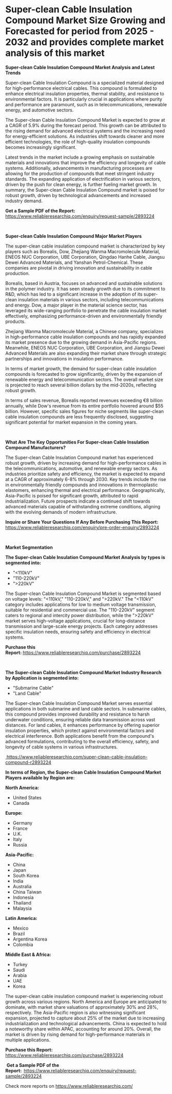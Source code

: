 <p><h1>Super-clean Cable Insulation Compound Market Size Growing and Forecasted for period from 2025 - 2032 and provides complete market analysis of this market</h1></p><p><strong>Super-clean Cable Insulation Compound Market Analysis and Latest Trends</strong></p>
<p><p>Super-clean Cable Insulation Compound is a specialized material designed for high-performance electrical cables. This compound is formulated to enhance electrical insulation properties, thermal stability, and resistance to environmental factors. It is particularly crucial in applications where purity and performance are paramount, such as in telecommunications, renewable energy, and automotive sectors.</p><p>The Super-clean Cable Insulation Compound Market is expected to grow at a CAGR of 5.9% during the forecast period. This growth can be attributed to the rising demand for advanced electrical systems and the increasing need for energy-efficient solutions. As industries shift towards cleaner and more efficient technologies, the role of high-quality insulation compounds becomes increasingly significant.</p><p>Latest trends in the market include a growing emphasis on sustainable materials and innovations that improve the efficiency and longevity of cable systems. Additionally, advancements in manufacturing processes are allowing for the production of compounds that meet stringent industry standards. The expanding application of electrification in various sectors, driven by the push for clean energy, is further fueling market growth. In summary, the Super-clean Cable Insulation Compound market is poised for robust growth, driven by technological advancements and increased industry demand.</p></p>
<p><strong>Get a Sample PDF of the Report:&nbsp;</strong> <a href="https://www.reliableresearchiq.com/enquiry/request-sample/2893224?utm_campaign=3296&utm_medium=2&utm_source=Github&utm_content=ia&utm_term=15032025&utm_id=super-clean-cable-insulation-compound">https://www.reliableresearchiq.com/enquiry/request-sample/2893224</a></p>
<p>&nbsp;</p>
<p><strong>Super-clean Cable Insulation Compound Major Market Players</strong></p>
<p><p>The super-clean cable insulation compound market is characterized by key players such as Borealis, Dow, Zhejiang Wanma Macromolecule Material, ENEOS NUC Corporation, UBE Corporation, Qingdao Hanhe Cable, Jiangsu Dewei Advanced Materials, and Yanshan Petrol-Chemical. These companies are pivotal in driving innovation and sustainability in cable production.</p><p>Borealis, based in Austria, focuses on advanced and sustainable solutions in the polymer industry. It has seen steady growth due to its commitment to R&D, which has led to a significant increase in the adoption of its super-clean insulation materials in various sectors, including telecommunications and energy. Dow, a major player in the material science sector, has leveraged its wide-ranging portfolio to penetrate the cable insulation market effectively, emphasizing performance-driven and environmentally friendly products.</p><p>Zhejiang Wanma Macromolecule Material, a Chinese company, specializes in high-performance cable insulation compounds and has rapidly expanded its market presence due to the growing demand in Asia-Pacific regions. Meanwhile, ENEOS NUC Corporation, UBE Corporation, and Jiangsu Dewei Advanced Materials are also expanding their market share through strategic partnerships and innovations in insulation performance.</p><p>In terms of market growth, the demand for super-clean cable insulation compounds is forecasted to grow significantly, driven by the expansion of renewable energy and telecommunication sectors. The overall market size is projected to reach several billion dollars by the mid-2020s, reflecting robust growth.</p><p>In terms of sales revenue, Borealis reported revenues exceeding €8 billion annually, while Dow's revenue from its entire portfolio hovered around $55 billion. However, specific sales figures for niche segments like super-clean cable insulation compounds are less frequently disclosed, suggesting significant potential for market expansion in the coming years.</p></p>
<p>&nbsp;</p>
<p><strong>What Are The Key Opportunities For Super-clean Cable Insulation Compound Manufacturers?</strong></p>
<p><p>The Super-clean Cable Insulation Compound market has experienced robust growth, driven by increasing demand for high-performance cables in the telecommunications, automotive, and renewable energy sectors. As industries prioritize safety and efficiency, the market is expected to expand at a CAGR of approximately 6-8% through 2030. Key trends include the rise in environmentally friendly compounds and innovations in thermoplastic elastomers, enhancing thermal and electrical performance. Geographically, Asia-Pacific is poised for significant growth, attributed to rapid industrialization. Future prospects indicate a continued shift towards advanced materials capable of withstanding extreme conditions, aligning with the evolving demands of modern infrastructure.</p></p>
<p><strong>Inquire or Share Your Questions If Any Before Purchasing This Report:</strong> <a href="https://www.reliableresearchiq.com/enquiry/pre-order-enquiry/2893224?utm_campaign=3296&utm_medium=2&utm_source=Github&utm_content=ia&utm_term=15032025&utm_id=super-clean-cable-insulation-compound">https://www.reliableresearchiq.com/enquiry/pre-order-enquiry/2893224</a></p>
<p>&nbsp;</p>
<p><strong>Market Segmentation</strong></p>
<p><strong>The Super-clean Cable Insulation Compound Market Analysis by types is segmented into:</strong></p>
<p><ul><li>"<110kV"</li><li>"110-220kV"</li><li>">220kV"</li></ul></p>
<p><p>The Super-clean Cable Insulation Compound Market is segmented based on voltage levels: "<110kV," "110-220kV," and ">220kV." The "<110kV" category includes applications for low to medium voltage transmission, suitable for residential and commercial use. The "110-220kV" segment caters to regional and intercity power distribution, while the ">220kV" market serves high-voltage applications, crucial for long-distance transmission and large-scale energy projects. Each category addresses specific insulation needs, ensuring safety and efficiency in electrical systems.</p></p>
<p><strong>Purchase this Report:&nbsp;</strong><a href="https://www.reliableresearchiq.com/purchase/2893224?utm_campaign=3296&utm_medium=2&utm_source=Github&utm_content=ia&utm_term=15032025&utm_id=super-clean-cable-insulation-compound">https://www.reliableresearchiq.com/purchase/2893224</a></p>
<p>&nbsp;</p>
<p><strong>The Super-clean Cable Insulation Compound Market Industry Research by Application is segmented into:</strong></p>
<p><ul><li>"Submarine Cable"</li><li>"Land Cable"</li></ul></p>
<p><p>The Super-clean Cable Insulation Compound Market serves essential applications in both submarine and land cable sectors. In submarine cables, this compound provides improved durability and resistance to harsh underwater conditions, ensuring reliable data transmission across vast distances. For land cables, it enhances performance by offering superior insulation properties, which protect against environmental factors and electrical interference. Both applications benefit from the compound's advanced formulations, contributing to the overall efficiency, safety, and longevity of cable systems in various infrastructures.</p></p>
<p><a href="https://www.reliableresearchiq.com/super-clean-cable-insulation-compound-r2893224?utm_campaign=3296&utm_medium=2&utm_source=Github&utm_content=ia&utm_term=15032025&utm_id=super-clean-cable-insulation-compound">&nbsp;https://www.reliableresearchiq.com/super-clean-cable-insulation-compound-r2893224</a></p>
<p><strong>In terms of Region, the Super-clean Cable Insulation Compound Market Players available by Region are:</strong></p>
<p>
    <p> <strong> North America: </strong>
        <ul>
            <li>United States</li>
            <li>Canada</li>
        </ul>
        </p> 
    <p> <strong> Europe: </strong>
        <ul>
            <li>Germany</li>
            <li>France</li>
            <li>U.K.</li>
            <li>Italy</li>
            <li>Russia</li>
        </ul>
        </p> 
    <p> <strong> Asia-Pacific: </strong>
        <ul>
            <li>China</li>
            <li>Japan</li>
            <li>South Korea</li>
            <li>India</li>
            <li>Australia</li>
            <li>China Taiwan</li>
            <li>Indonesia</li>
            <li>Thailand</li>
            <li>Malaysia</li>
        </ul>
        </p> 
    <p> <strong> Latin America: </strong>
        <ul>
            <li>Mexico</li>
            <li>Brazil</li>
            <li>Argentina Korea</li>
            <li>Colombia</li>
        </ul>
        </p> 
    <p> <strong> Middle East & Africa: </strong>
        <ul>
            <li>Turkey</li>
            <li>Saudi</li>
            <li>Arabia</li>
            <li>UAE</li>
            <li>Korea</li>
        </ul>
    </p>
    </p>
<p><p>The super-clean cable insulation compound market is experiencing robust growth across various regions. North America and Europe are anticipated to dominate, with market share valuations of approximately 30% and 28%, respectively. The Asia-Pacific region is also witnessing significant expansion, projected to capture about 25% of the market due to increasing industrialization and technological advancements. China is expected to hold a noteworthy share within APAC, accounting for around 20%. Overall, the market is driven by rising demand for high-performance materials in multiple applications.</p></p>
<p><strong>Purchase this Report: </strong><a href="https://www.reliableresearchiq.com/purchase/2893224?utm_campaign=3296&utm_medium=2&utm_source=Github&utm_content=ia&utm_term=15032025&utm_id=super-clean-cable-insulation-compound">https://www.reliableresearchiq.com/purchase/2893224</a></p>
<p>&nbsp;<strong>Get a Sample PDF of the Report:&nbsp;&nbsp;</strong><a href="https://www.reliableresearchiq.com/enquiry/request-sample/2893224?utm_campaign=3296&utm_medium=2&utm_source=Github&utm_content=ia&utm_term=15032025&utm_id=super-clean-cable-insulation-compound">https://www.reliableresearchiq.com/enquiry/request-sample/2893224</a></p>
<p><strong></strong></p>
<p>Check more reports on <a href="https://www.reliableresearchiq.com/?utm_campaign=3296&utm_medium=2&utm_source=Github&utm_content=ia&utm_term=15032025&utm_id=super-clean-cable-insulation-compound">https://www.reliableresearchiq.com/</a></p>